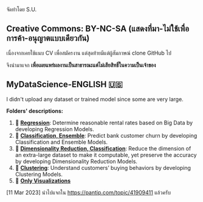 จัดทำโดย S.U.

## Creative Commons: BY-NC-SA (แสดงที่มา-ไม่ใช้เพื่อการค้า-อนุญาตแบบเดียวกัน)

เนื่องจากเคยใช้แนบ CV เพื่อสมัครงาน แต่สุดท้ายมีแต่ผู้สัมภาษณ์ clone GitHub ไป

จึงนำมาแจก **เพื่อเผยแพร่ผลงานเป็นสาธารณะแต่ไม่เสียสิทธิ์ในความเป็นเจ้าของ**

## MyDataScience-ENGLISH 🇺🇸
I didn't upload any dataset or trained model since some are very large.

**Folders' descriptions:**  
1. 📁 [**Regression**](https://github.com/sunnywinterdays/MyDataScience-ENGLISH/tree/main/1%20Regression): Determine reasonable rental rates based on Big Data by developing Regression Models.  
2. 📁 [**Classification, Ensemble**](https://github.com/sunnywinterdays/MyDataScience-ENGLISH/tree/main/2%20Classification%2C%20Ensemble): Predict bank customer churn by developing Classification and Ensemble Models.  
3. 📁 [**Dimensionality Reduction, Classification**](https://github.com/sunnywinterdays/MyDataScience-ENGLISH/tree/main/3%20Dimensionality%20Reduction%2C%20Classification): Reduce the dimension of an extra-large dataset to make it computable, yet preserve the accuracy by developing Dimensionality Reduction Models.  
4. 📁 [**Clustering**](https://github.com/sunnywinterdays/MyDataScience-ENGLISH/tree/main/4%20Clustering): Understand customers’ buying behaviors by developing Clustering Models.  
5. 📁 [**Only Visualizations**](https://github.com/sunnywinterdays/MyDataScience-ENGLISH/tree/main/5%20Only%20Visualizations)  

[11 Mar 2023] นำไปแจกใน https://pantip.com/topic/41909411 แล้วครับ

